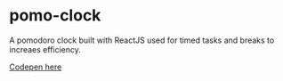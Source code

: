 # pomo-clock

A pomodoro clock built with ReactJS used for timed tasks and breaks to increaes efficiency.

[Codepen here](https://codepen.io/cameleater/pen/wxymgz)
